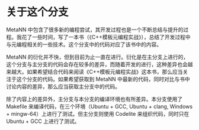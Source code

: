 # 关于这个分支

MetaNN 中包含了很多新的编程尝试，其开发过程也是一个不断总结与提升的过程。我花了一些时间，写了一本书（《C++模板元编程实战》），总结了开发过程中与元编程相关的一些技术。这个分支中的代码对应了该书中的内容。

MetaNN
的衍化并不快，但到目前为止一直在进行。衍化是在主分支上进行的，这个分支与主分支的代码会存在较多的差异，而随着开发的进行，这种差异也会越来越大。如果希望结合代码来阅读《C++模板元编程实战》这本书，那么应当关注于这个分支的代码。如果希望获取到
MetaNN 中最新的代码，同时对比与书中讨论内容的差异，那么应当获取主分支中的代码。

除了内容上的差异外，主分支与本分支的编译环境也有所差异。本分支使用了 Makefile 来编译代码，在三个环境（Ubuntu + GCC, Ubuntu + clang, Windows + mingw-64）上进行了测试。但主分支则使用
Codelite 来组织代码，同时只在 Ubuntu + GCC 上进行了测试。